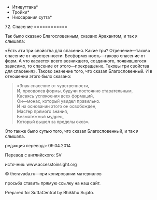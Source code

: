 * Итивуттака*
* Тройки*
* Ниссарания сутта*

72\. Спасение
\=\=\=\=\=\=\=\=\=\=\=\=

Так было сказано Благословенным, сказано Арахантом, и так я слышала:

«Есть эти три свойства для спасения\. Какие три? Отречение—таково спасение от чувственности\. Бесформенность—таково спасение от форм\. А что касается всего возникшего, созданного, появившегося зависимо, то спасение от этого—прекращение\. Таковы три свойства для спасения»\. Таково значение того, что сказал Благословенный\. И в отношении этого было сказано:

> «Зная спасение от чувственности,  
> И, преодолев формы, будучи постоянно старательным,  
> Касаясь успокоения всех формаций,  
> Он—монах, который увидел правильно\.  
> И на основании этого он освобождён,  
> Мастер прямого знания,  
> Безмятежный мудрец,  
> Который вышел за пределы оков»\.

Это также было сутью того, что сказал Благословенный, и так я слышала\.

редакция перевода: 09\.04\.2014

Перевод с английского: SV

источник: www\.accesstoinsight\.org

© theravada\.ru—при копировании материалов

просьба ставить прямую ссылку на наш сайт\.

Prepared for SuttaCentral by Bhikkhu Sujato\.